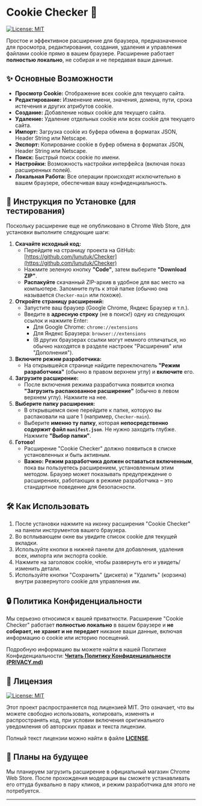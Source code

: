 # Cookie Checker 🍪

[![License: MIT](https://img.shields.io/badge/License-MIT-yellow.svg)](https://opensource.org/licenses/MIT)

Простое и эффективное расширение для браузера, предназначенное для просмотра, редактирования, создания, удаления и управления файлами cookie прямо в вашем браузере. Расширение работает **полностью локально**, не собирая и не передавая ваши данные.

## ✨ Основные Возможности

*   **Просмотр Cookie:** Отображение всех cookie для текущего сайта.
*   **Редактирование:** Изменение имени, значения, домена, пути, срока истечения и других атрибутов cookie.
*   **Создание:** Добавление новых cookie для текущего сайта.
*   **Удаление:** Удаление отдельных cookie или всех cookie для текущего сайта.
*   **Импорт:** Загрузка cookie из буфера обмена в форматах JSON, Header String или Netscape.
*   **Экспорт:** Копирование cookie в буфер обмена в форматах JSON, Header String или Netscape.
*   **Поиск:** Быстрый поиск cookie по имени.
*   **Настройки:** Возможность настройки интерфейса (включая показ расширенных полей).
*   **Локальная Работа:** Все операции происходят исключительно в вашем браузере, обеспечивая вашу конфиденциальность.

## 🚀 Инструкция по Установке (для тестирования)

Поскольку расширение еще не опубликовано в Chrome Web Store, для установки выполните следующие шаги:

1.  **Скачайте исходный код:**
    *   Перейдите на страницу проекта на GitHub: [https://github.com/lunutuk/Checker](https://github.com/lunutuk/Checker)
    *   Нажмите зеленую кнопку **"Code"**, затем выберите **"Download ZIP"**.
    *   **Распакуйте** скачанный ZIP-архив в удобное для вас место на компьютере. Запомните путь к этой папке (обычно она называется `Checker-main` или похоже).
2.  **Откройте страницу расширений:**
    *   Запустите ваш браузер (Google Chrome, Яндекс Браузер и т.п.).
    *   Введите в **адресную строку** (не в поиск!) одну из следующих ссылок и нажмите Enter:
        *   Для Google Chrome: `chrome://extensions`
        *   Для Яндекс Браузера: `browser://extensions`
        *   (В других браузерах ссылки могут немного отличаться, но обычно находятся в разделе настроек "Расширения" или "Дополнения").
3.  **Включите режим разработчика:**
    *   На открывшейся странице найдите переключатель **"Режим разработчика"** (обычно в правом верхнем углу) и **включите** его.
4.  **Загрузите расширение:**
    *   После включения режима разработчика появится кнопка **"Загрузить распакованное расширение"** (обычно в левом верхнем углу). Нажмите на нее.
5.  **Выберите папку расширения:**
    *   В открывшемся окне перейдите к папке, которую вы распаковали на шаге 1 (например, `Checker-main`).
    *   Выберите **именно ту папку**, которая **непосредственно содержит файл `manifest.json`**. Не нужно заходить глубже. Нажмите **"Выбор папки"**.
6.  **Готово!**
    *   Расширение "Cookie Checker" должно появиться в списке установленных и быть активным.
    *   **Важно:** **Режим разработчика должен оставаться включенным**, пока вы пользуетесь расширением, установленным этим методом. Браузер может показывать предупреждение о расширениях, работающих в режиме разработчика – это стандартное поведение для безопасности.

## 🛠️ Как Использовать

1.  После установки нажмите на иконку расширения "Cookie Checker" на панели инструментов вашего браузера.
2.  Во всплывающем окне вы увидите список cookie для текущей вкладки.
3.  Используйте кнопки в нижней панели для добавления, удаления всех, импорта или экспорта cookie.
4.  Нажмите на заголовок cookie, чтобы развернуть его и увидеть/изменить детали.
5.  Используйте кнопки "Сохранить" (дискета) и "Удалить" (корзина) внутри развернутого cookie для управления им.

## 🔒 Политика Конфиденциальности

Мы серьезно относимся к вашей приватности. Расширение "Cookie Checker" работает **полностью локально** в вашем браузере и **не собирает, не хранит и не передает** никакие ваши данные, включая информацию о cookie или историю посещений.

Подробную информацию вы можете найти в нашей Политике Конфиденциальности:
**[Читать Политику Конфиденциальности (PRIVACY.md)](PRIVACY.md)**


## 📜 Лицензия

[![License: MIT](https://img.shields.io/badge/License-MIT-yellow.svg)](https://opensource.org/licenses/MIT)

Этот проект распространяется под лицензией MIT. Это означает, что вы можете свободно использовать, копировать, изменять и распространять код, при условии включения оригинального уведомления об авторских правах и текста лицензии.

Полный текст лицензии можно найти в файле **[LICENSE](LICENSE)**.


## 🔮 Планы на будущее

Мы планируем загрузить расширение в официальный магазин Chrome Web Store. После прохождения модерации вы сможете устанавливать его оттуда буквально в пару кликов, и режим разработчика для этого не потребуется.

---
